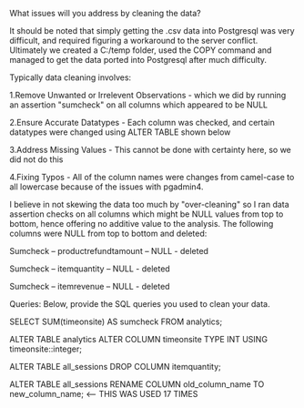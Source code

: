 What issues will you address by cleaning the data?

It should be noted that simply getting the .csv data into Postgresql was very difficult, and required figuring a workaround to the server conflict.
Ultimately we created a C:/temp folder, used the COPY command and managed to get the data ported into Postgresql after much difficulty.

Typically data cleaning involves:

1.Remove Unwanted or Irrelevent Observations - which we did by running an assertion "sumcheck" on all columns which appeared to be NULL

2.Ensure Accurate Datatypes - Each column was checked, and certain datatypes were changed using ALTER TABLE shown below

3.Address Missing Values - This cannot be done with certainty here, so we did not do this

4.Fixing Typos - All of the column names were changes from camel-case to all lowercase because of the issues with pgadmin4.

I believe in not skewing the data too much by "over-cleaning" so I ran data assertion checks on all columns which might be NULL values from top to bottom, hence offering no additive value to the analysis.  The following columns were NULL from top to bottom and deleted: 

Sumcheck – productrefundtamount – NULL - deleted

Sumcheck – itemquantity – NULL - deleted

Sumcheck – itemrevenue – NULL - deleted

Queries:
Below, provide the SQL queries you used to clean your data.

SELECT SUM(timeonsite) AS sumcheck FROM analytics;

ALTER TABLE analytics
ALTER COLUMN timeonsite TYPE INT 
USING timeonsite::integer;

ALTER TABLE all_sessions DROP COLUMN itemquantity;

ALTER TABLE all_sessions RENAME COLUMN old_column_name TO new_column_name; <-- THIS WAS USED 17 TIMES


